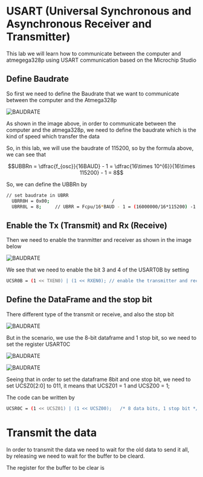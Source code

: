 # USART (Universal Synchronous and Asynchronous Receiver and Transmitter)

This lab we will learn how to communicate between the computer and atmegega328p using USART communication based on the Microchip Studio

## Define Baudrate 

So first we need to define the Baudrate that we want to communicate between the computer and the Atmega328p

![BAUDRATE](https://github.com/Theara-Seng/atmega328p_register_lab/blob/main/lab6_uart/image/baudrate.png)

As shown in the image above, in order to communicate between the computer and the atmega328p, we need to define the baudrate which is the kind of speed which transfer the data

So, in this lab, we will use the baudrate of 115200, so by the formula above, we can see that

$$UBBRn = \dfrac{f_{osc}}{16BAUD} - 1 = \dfrac{16\times 10^{6}}{16\times 115200} - 1 = 8$$

So, we can define the UBBRn by 

```sh
// set baudrate in UBRR
  UBRR0H = 0x00;                       /
  UBRR0L = 8;     // UBRR = Fcpu/16*BAUD - 1 = (16000000/16*115200) -1 = 8
  ```
  
## Enable the Tx (Transmit) and Rx (Receive)

Then we need to enable the tranmitter and receiver as shown in the image below 


![BAUDRATE](https://github.com/Theara-Seng/atmega328p_register_lab/blob/main/lab6_uart/image/USART0B.png)

We see that we need to enable the bit 3 and 4 of the USART0B by setting 

```sh
UCSR0B = (1 << TXEN0) | (1 << RXEN0); // enable the transmitter and receiver
```

## Define the DataFrame and the stop bit 

There different type of the transmit or receive, and also the stop bit 

![BAUDRATE](https://github.com/Theara-Seng/atmega328p_register_lab/blob/main/lab6_uart/image/frame_format.png)

But in the scenario, we use the 8-bit dataframe and 1 stop bit, so we need to set the register USART0C

![BAUDRATE](https://github.com/Theara-Seng/atmega328p_register_lab/blob/main/lab6_uart/image/USART0C.png)

![BAUDRATE](https://github.com/Theara-Seng/atmega328p_register_lab/blob/main/lab6_uart/image/bit8.png)

Seeing that in order to set the dataframe 8bit and one stop bit, we need to set UCSZ0[2:0] to 011, it means that UCSZ01 = 1 and UCSZ00 = 1;

The code can be written by 

```sh 
UCSR0C = (1 << UCSZ01) | (1 << UCSZ00);   /* 8 data bits, 1 stop bit */
```

# Transmit the data 

In order to transmit the data we need to wait for the old data to send it all, by releasing we need to wait for the buffer to be cleard. 

The register for the buffer to be clear is 

